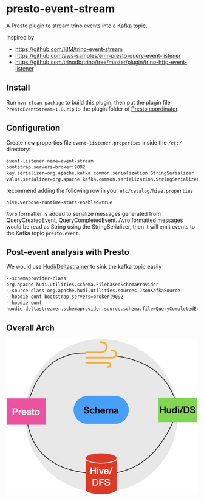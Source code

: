 # presto-event-stream
A Presto plugin to stream trino events into a Kafka topic.

inspired by 
* https://github.com/IBM/trino-event-stream
* https://github.com/aws-samples/emr-presto-query-event-listener
* https://github.com/trinodb/trino/tree/master/plugin/trino-http-event-listener

## Install

Run `mvn clean package` to build this plugin, then put the plugin file
`PrestoEventStream-1.0.zip` to the plugin folder of [Presto coordinator](https://prestodb.io/docs/current/develop/event-listener.html?#configuration).

## Configuration

Create new properties file `event-listener.properties` inside the `/etc/` directory:

```
event-listener.name=event-stream
bootstrap.servers=broker:9092
key.serializer=org.apache.kafka.common.serialization.StringSerializer
value.serializer=org.apache.kafka.common.serialization.StringSerializer
```

recommend adding the following row in your `etc/catalog/hive.properties`
```
hive.verbose-runtime-stats-enabled=true
```

`Avro` formatter is added to serialize messages generated from QueryCreatedEvent, QueryCompletedEvent. 
Avro formatted messages would be read as String using the StringSerializer, then it will emit events to the Kafka topic `presto.event`.

## Post-event analysis with Presto
We would use [Hudi/Deltastramer](https://hudi.apache.org/docs/hoodie_deltastreamer) to sink the kafka topic easily
```
--schemaprovider-class org.apache.hudi.utilities.schema.FilebasedSchemaProvider
--source-class org.apache.hudi.utilities.sources.JsonKafkaSource
--hoodie-conf bootstrap.servers=broker:9092
--hoodie-conf hoodie.deltastreamer.schemaprovider.source.schema.file=QueryCompletedEvent.avsc
```

## Overall Arch
![Art of Schema](art_of_schema.png?raw=true "Art of Schema")

